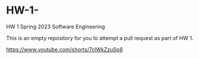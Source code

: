 # HW-1-

HW 1 Spring 2023 Software Engineering 

This is an empty repository for you to attempt a pull request as part of HW 1.

https://www.youtube.com/shorts/7clWkZzuSp8
